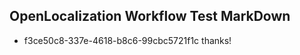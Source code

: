 ## OpenLocalization Workflow Test MarkDown
* f3ce50c8-337e-4618-b8c6-99cbc5721f1c thanks!

<!--HONumber=Jul16_HO4-->



